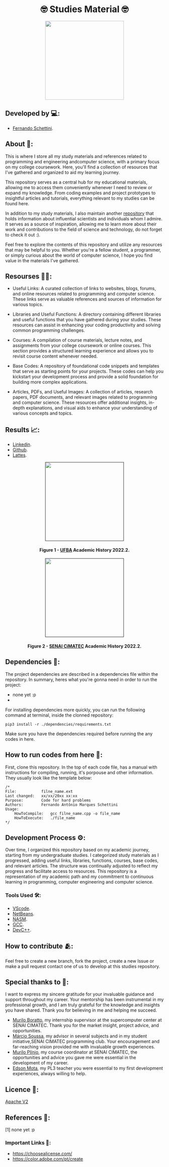 <h1 align="center">🤓 Studies Material 🤓</h1>

<div align="center">
	<a href="link_for_webite">
	<img height = "250em" src = "https://github.com/FernandoSchett/studies_material/assets/80331486/ab56cb18-798e-4259-a17c-f4339b6e6c1f"/>
    </a>
</div>

## Developed by 💻:

- [Fernando Schettini](https://github.com/FernandoSchett).

## About 🤔:

This is where I store all my study materials and references related to programming and engineering andcomputer science, with a primary focus on my college coursework. Here, you'll find a collection of resources that I've gathered and organized to aid my learning journey.

This repository serves as a central hub for my educational materials, allowing me to access them conveniently whenever I need to review or expand my knowledge. From coding examples and project prototypes to insightful articles and tutorials, everything relevant to my studies can be found here.

In addition to my study materials, I also maintain another [repository](https://github.com/FernandoSchett/hall_of_fame) that holds information about influential scientists and individuals whom I admire. It serves as a source of inspiration, allowing me to learn more about their work and contributions to the field of science and technology, do not forget to check it out :).

Feel free to explore the contents of this repository and utilize any resources that may be helpful to you. Whether you're a fellow student, a programmer, or simply curious about the world of computer science, I hope you find value in the materials I've gathered.


## Resourses 🧑‍🔬:

- Useful Links: A curated collection of links to websites, blogs, forums, and online resources related to programming and computer science. These links serve as valuable references and sources of information for various topics.

- Libraries and Useful Functions: A directory containing different libraries and useful functions that you have gathered during your studies. These resources can assist in enhancing your coding productivity and solving common programming challenges.

- Courses: A compilation of course materials, lecture notes, and assignments from your college coursework or online courses. This section provides a structured learning experience and allows you to revisit course content whenever needed.

- Base Codes: A repository of foundational code snippets and templates that serve as starting points for your projects. These codes can help you kickstart your development process and provide a solid foundation for building more complex applications.

- Articles, PDFs, and Useful Images: A collection of articles, research papers, PDF documents, and relevant images related to programming and computer science. These resources offer additional insights, in-depth explanations, and visual aids to enhance your understanding of various concepts and topics.

## Results 📈:

- [Linkedin](https://www.linkedin.com/in/fernando-schettini/).
- [Github](https://github.com/FernandoSchett).
- [Lattes]().

<div align="center">
	<a href="">
	<img height = "250em" src = "https://github.com/FernandoSchett/studies_material/assets/80331486/b519c13b-ff58-4f35-9a67-532aac8a6be1" />
    </a>
</div>
<h4 align="center">Figure 1 - <a href="https://www.ufba.br/">UFBA</a> Academic History 2022.2.</h4>

<div align="center">
	<a href="">
	<img height = "250em" src = "https://github.com/FernandoSchett/studies_material/assets/80331486/ef7379ef-c51c-4947-b4a0-94985c682371" />
    </a>
</div>
<h4 align="center">Figure 2 - <a href="https://www.senaicimatec.com.br/">SENAI CiMATEC</a> Academic History 2022.2.</h4>

## Dependencies 🚚:

The project dependencies are described in a dependencies file within the repository. In summary, heres what you're gonna need in order to run the project:

- none yet :p
- 

For installing dependencies more quickly, you can run the following command at terminal, inside the clonned repository:

    pip3 install -r ./dependencies/requirements.txt

Make sure you have the dependencies required before running the any codes in here.

## How to run codes from here 🏃:

First, clone this repository. In the top of each code file, has a manual with instructions for compiling, running, it's porpouse and other information. They usually look like the template below:

	/*
	File:           filne_name.ext
	Last changed:   xx/xx/20xx xx:xx
	Purpose:        Code for hard problems         
	Authors:        Fernando Antônio Marques Schettini   
	Usage: 
		HowToCompile:   gcc filne_name.cpp -o file_name
		HowToExecute:   ./file_name           
	*/ 

## Development Process ⚙️:

Over time, I organized this repository based on my academic journey, starting from my undergraduate studies. I categorized study materials as I progressed, adding useful links, libraries, functions, courses, base codes, and relevant articles. The structure was continually adjusted to reflect my progress and facilitate access to resources. This repository is a representation of my academic path and my commitment to continuous learning in programming, computer  engineering and computer science.

### Tools Used 🛠️: 

- [VScode](https://code.visualstudio.com/). 
- [NetBeans](https://netbeans.apache.org/download/index.html).
- [NASM](https://www.nasm.us/).
- [GCC](https://gcc.gnu.org/).
- [DevC++](https://www.bloodshed.net/).

## How to contribute 🫂:

Feel free to create a new branch, fork the project, create a new Issue or make a pull request contact one of us to develop at this studies repository. 


## Special thanks to 🥰:

I want to express my sincere gratitude for your invaluable guidance and support throughout my career. Your mentorship has been instrumental in my professional growth, and I am truly grateful for the knowledge and insights you have shared. Thank you for believing in me and helping me succeed.

- [Murilo Boratto](https://github.com/muriloboratto), my internship supervisor at the supercomputer center at SENAI CIMATEC. Thank you for the market insight, project advice, and opportunities.
- [Márcio Soussa](https://www.linkedin.com/in/marcio-soussa?originalSubdomain=br), my advisor in several subjects and in my student initiative,SENAI CIMATEC programming club. Your encouragement and far-reaching vision provided me with invaluable growth experiences.
- [Murilo Plínio](https://www.linkedin.com/in/muriloplinio/), my course coordinator at SENAI CIMATEC, the opportunities and advice you gave me were essential in the development of my career.
- [Edson Mota](https://github.com/edsonmottac), my PL3 teacher you were essential to my first development experiences, always willing to help.

## Licence 📜:

[Apache V2](https://choosealicense.com/licenses/apache-2.0/)

## References 📙:
	
[1] none yet :p

### Important Links 🔗:

- https://choosealicense.com/
- https://color.adobe.com/pt/create
